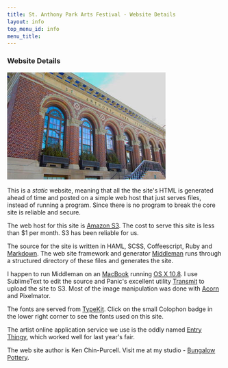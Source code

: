 ```yaml
---
title: St. Anthony Park Arts Festival - Website Details
layout: info
top_menu_id: info
menu_title:
---
```


### Website Details

<img class="bodypic rightpic" src="/images/SAPLibrary.jpg" >

This is a *static* website, meaning that all the the site's HTML is 
generated ahead of time and posted on a simple web host that just 
serves files, instead of running a program. Since there is no program
to break the core site is reliable and secure.

The web host for this site is [Amazon S3](http://aws.amazon.com/s3/). 
The cost to serve this site is less than $1 per month. 
S3 has been reliable for us.

The source for the site is written in HAML, SCSS, Coffeescript, Ruby
and [Markdown](http://daringfireball.net/projects/markdown/).
The web site framework and generator [Middleman](http://middlemanapp.com/)
runs through a structured directory of these files and generates the 
site.

I happen to run Middleman on an [MacBook](http://www.apple.com/macbook-pro/) running 
[OS X 10.8](http://www.apple.com/macosx/). I use SublimeText
to edit the source and
Panic's excellent utility
[Transmit](http://panic.com/transmit/) to upload the site to S3.
Most of the image manipulation was done with 
[Acorn](http://flyingmeat.com/acorn/) and Pixelmator.

The fonts are served from [TypeKit](http://typekit.com/). 
Click on the small Colophon badge in the lower right corner to see the 
fonts used on this site.

The artist online application service we use is the oddly named 
[Entry Thingy](http://www.entrythingy.com/), which worked well for last year's fair.

The web site author is Ken Chin-Purcell. Visit me at my studio - 
[Bungalow Pottery](http://www.bungalowpottery.com/).
